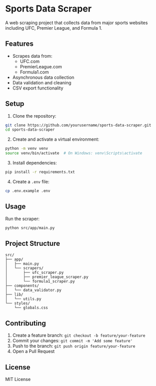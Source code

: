 # Sports Data Scraper

A web scraping project that collects data from major sports websites including UFC, Premier League, and Formula 1.

## Features

- Scrapes data from:
  - UFC.com
  - PremierLeague.com
  - Formula1.com
- Asynchronous data collection
- Data validation and cleaning
- CSV export functionality

## Setup

1. Clone the repository:
```bash
git clone https://github.com/yourusername/sports-data-scraper.git
cd sports-data-scraper
```

2. Create and activate a virtual environment:
```bash
python -m venv venv
source venv/bin/activate  # On Windows: venv\Scripts\activate
```

3. Install dependencies:
```bash
pip install -r requirements.txt
```

4. Create a `.env` file:
```bash
cp .env.example .env
```

## Usage

Run the scraper:
```bash
python src/app/main.py
```

## Project Structure

```
src/
├── app/
│   ├── main.py
│   └── scrapers/
│       ├── ufc_scraper.py
│       ├── premier_league_scraper.py
│       └── formula1_scraper.py
├── components/
│   └── data_validator.py
├── lib/
│   └── utils.py
└── styles/
    └── globals.css
```

## Contributing

1. Create a feature branch: `git checkout -b feature/your-feature`
2. Commit your changes: `git commit -m 'Add some feature'`
3. Push to the branch: `git push origin feature/your-feature`
4. Open a Pull Request

## License

MIT License 